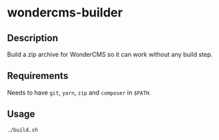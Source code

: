 # wondercms-builder

## Description

Build a zip archive for WonderCMS so it can work without any build step.

## Requirements

Needs to have `git`, `yarn`, `zip` and `composer` in `$PATH`.

## Usage

~~~bash
./build.sh
~~~

